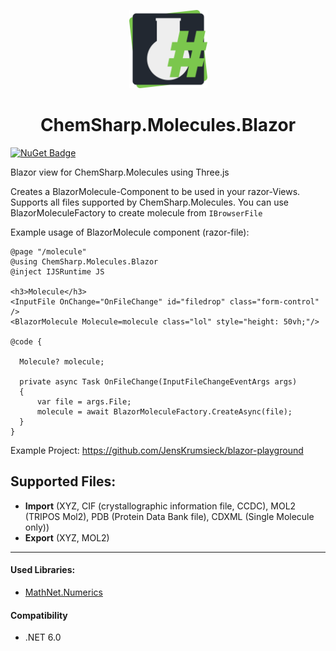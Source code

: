 <p align="center">
<img src="https://raw.githubusercontent.com/JensKrumsieck/ChemSharp/master/icon.png" height="125px" /></p>
<h1 align="center" >ChemSharp.Molecules.Blazor</h1> 

[![NuGet Badge](https://buildstats.info/nuget/ChemSharp.Molecules.Blazor?includePreReleases=true)](https://www.nuget.org/packages/ChemSharp.Molecules.Blazor/)

Blazor view for ChemSharp.Molecules using Three.js

Creates a BlazorMolecule-Component to be used in your razor-Views. Supports all files supported by ChemSharp.Molecules.
You can use BlazorMoleculeFactory to create molecule from ```IBrowserFile```

Example usage of BlazorMolecule component (razor-file):
  ```razor
@page "/molecule"
@using ChemSharp.Molecules.Blazor
@inject IJSRuntime JS

<h3>Molecule</h3>
<InputFile OnChange="OnFileChange" id="filedrop" class="form-control" />   
<BlazorMolecule Molecule=molecule class="lol" style="height: 50vh;"/>

@code {

    Molecule? molecule;

    private async Task OnFileChange(InputFileChangeEventArgs args)
    {
        var file = args.File;
        molecule = await BlazorMoleculeFactory.CreateAsync(file);
    }
}
  ```
 Example Project:
 https://github.com/JensKrumsieck/blazor-playground
  
## Supported Files:
* **Import** (XYZ, CIF (crystallographic information file, CCDC), MOL2 (TRIPOS Mol2), PDB (Protein Data Bank file), CDXML (Single Molecule only))
* **Export** (XYZ, MOL2)
  
<hr/>

#### Used Libraries:
* [MathNet.Numerics](https://github.com/mathnet/mathnet-numerics)

#### Compatibility
* .NET 6.0
